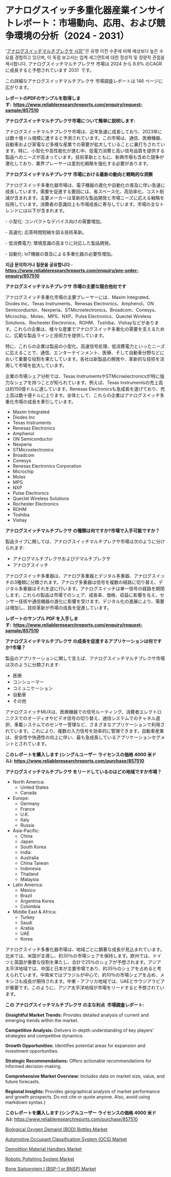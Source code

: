 <p><h1>アナログスイッチ多重化器産業インサイトレポート：市場動向、応用、および競争環境の分析（2024 - 2031）</h1></p><p>'<a href="https://www.reliableresearchreports.com/analog-switch-multiplexers-r857510?utm_campaign=110&utm_medium=36&utm_source=Github&utm_content=ia&utm_term=31102024&utm_id=analog-switch-multiplexers">アナログスイッチマルチプレクサ 시장'</a>'은 유행 이전 수준에 비해 예상보다 높은 수요를 경험하고 있으며, 이 독점 보고서는 업계 세그먼트에 대한 정성적 및 정량적 관점을 제시합니다. アナログスイッチマルチプレクサ 市場は 2024 から 8.9% のCAGRに成長すると予想されています 2031&nbsp; です。</p>
<p>この詳細なアナログスイッチマルチプレクサ 市場調査レポートは 146 ページに広がります。</p>
<p><strong>レポートのPDFのサンプルを取得します</strong><strong>:&nbsp;&nbsp;<a href="https://www.reliableresearchreports.com/enquiry/request-sample/857510?utm_campaign=110&utm_medium=36&utm_source=Github&utm_content=ia&utm_term=31102024&utm_id=analog-switch-multiplexers">https://www.reliableresearchreports.com/enquiry/request-sample/857510</a></strong></p>
<p><strong>アナログスイッチマルチプレクサ市場について簡単に説明します:</strong></p>
<p><p>アナログスイッチマルチプレクサ市場は、近年急速に成長しており、2023年には数十億ドル規模に達すると予測されています。この市場は、通信、医療機器、自動車および家電など多様な産業での需要が拡大していることに裏打ちされています。特に、小型化や高性能化が進む中、低電力消費と高い信号品質を提供する製品へのニーズが高まっています。技術革新とともに、新興市場も含めた競争が激化しており、業界プレーヤーは差別化戦略を強化する必要があります。</p></p>
<p><strong>アナログスイッチマルチプレクサ 市場における最新の動向と戦略的な洞察</strong></p>
<p><p>アナログスイッチ多重化器市場は、電子機器の進化や自動化の普及に伴い急速に成長しています。需要を促進する要因には、省スペース化、高効率化、コスト削減が含まれます。主要メーカーは革新的な製品開発と市場ニーズに応える戦略を採用しています。消費者の意識向上も市場成長に寄与しています。市場の主なトレンドには以下が含まれます。</p><p>- 小型化: コンパクトなデバイス向けの需要増加。</p><p>- 高速化: 応答時間短縮を図る技術革新。</p><p>- 低消費電力: 環境意識の高まりに対応した製品開発。</p><p>- 自動化: IoT機器の普及による多重化器の必要性増加。</p></p>
<p><strong>지금 문의하거나 질문을 공유합니다</strong><strong>&nbsp;</strong>-<strong><a href="https://www.reliableresearchreports.com/enquiry/pre-order-enquiry/857510?utm_campaign=110&utm_medium=36&utm_source=Github&utm_content=ia&utm_term=31102024&utm_id=analog-switch-multiplexers">https://www.reliableresearchreports.com/enquiry/pre-order-enquiry/857510</a></strong></p>
<p><strong>アナログスイッチマルチプレクサ 市場の主要な競合他社です</strong></p>
<p><p>アナログスイッチ多重化市場の主要プレーヤーには、Maxim Integrated、Diodes Inc、Texas Instruments、Renesas Electronics、Amphenol、ON Semiconductor、Nexperia、STMicroelectronics、Broadcom、Conesys、Microchip、Molex、MPS、NXP、Pulse Electronics、Quectel Wireless Solutions、Rochester Electronics、ROHM、Toshiba、Vishayなどがあります。これらの企業は、様々な産業でアナログスイッチ多重化の需要を支えるために、広範な製品ラインと技術力を提供しています。</p><p>特に、これらの企業は製品の小型化、高速信号処理、低消費電力といったニーズに応えることで、通信、エンターテインメント、医療、そして自動車分野などにおいて重要な役割を果たしています。各社は新製品の開発や、革新的な技術を活用して市場を拡大しています。</p><p>企業の市場シェア分析では、Texas InstrumentsやSTMicroelectronicsが特に強力なシェアを持つことが知られています。例えば、Texas Instrumentsの売上高は約150億ドルに達しています。Renesas Electronicsも急成長を遂げており、売上高は数十億ドルに上ります。全体として、これらの企業はアナログスイッチ多重化市場の成長を牽引しています。</p></p>
<p><ul><li>Maxim Integrated</li><li>Diodes Inc</li><li>Texas Instruments</li><li>Renesas Electronics</li><li>Amphenol</li><li>ON Semiconductor</li><li>Nexperia</li><li>STMicroelectronics</li><li>Broadcom</li><li>Conesys</li><li>Renesas Electronics Corporation</li><li>Microchip</li><li>Molex</li><li>MPS</li><li>NXP</li><li>Pulse Electronics</li><li>Quectel Wireless Solutions</li><li>Rochester Electronics</li><li>ROHM</li><li>Toshiba</li><li>Vishay</li></ul></p>
<p><strong>アナログスイッチマルチプレクサ の種類は何ですか?市場で入手可能ですか？</strong></p>
<p>製品タイプに関しては、アナログスイッチマルチプレクサ市場は次のように分けられます:</p>
<p><ul><li>アナログマルチプレクサおよびデマルチプレクサ</li><li>アナログスイッチ</li></ul></p>
<p><p>アナログスイッチ多重器は、アナログ多重器とデジタル多重器、アナログスイッチの3種類に分類されます。アナログ多重器は信号を複数の経路に切り替え、デジタル多重器はそれを逆に行います。アナログスイッチは単一信号の経路を開閉します。これらの製品は市場でのシェア、成長率、価格、収益に影響を与え、センサー技術や通信機器の進化に影響を受けます。デジタル化の進展により、需要は増加し、技術革新が市場の成長を促進しています。</p></p>
<p><strong>レポートのサンプル PDF を入手します:&nbsp;</strong><strong>&nbsp;<a href="https://www.reliableresearchreports.com/enquiry/request-sample/857510?utm_campaign=110&utm_medium=36&utm_source=Github&utm_content=ia&utm_term=31102024&utm_id=analog-switch-multiplexers">https://www.reliableresearchreports.com/enquiry/request-sample/857510</a></strong></p>
<p><strong>アナログスイッチマルチプレクサ の成長を促進するアプリケーションは何ですか?市場？</strong></p>
<p>製品のアプリケーションに関して言えば、アナログスイッチマルチプレクサ市場は次のように分類されます:</p>
<p><ul><li>医療</li><li>コンシューマー</li><li>コミュニケーション</li><li>自動車</li><li>その他</li></ul></p>
<p><p>アナログスイッチMUXは、医療機器での信号ルーティング、消費者エレクトロニクスでのオーディオやビデオ信号の切り替え、通信システムでのチャネル選択、車載システムでのセンサー管理など、さまざまなアプリケーションで利用されています。これにより、複数の入力信号を効率的に管理できます。自動車産業は、安全性や快適性の向上に伴い、最も急成長しているアプリケーションセグメントとされています。</p></p>
<p><strong>このレポートを購入します (シングルユーザー ライセンスの価格 4000 米ドル):</strong><strong>&nbsp;<a href="https://www.reliableresearchreports.com/purchase/857510?utm_campaign=110&utm_medium=36&utm_source=Github&utm_content=ia&utm_term=31102024&utm_id=analog-switch-multiplexers">https://www.reliableresearchreports.com/purchase/857510</a></strong></p>
<p><strong>アナログスイッチマルチプレクサ をリードしているのはどの地域ですか市場？</strong></p>
<p><ul>
    <li>
        North America:
        <ul>
            <li>United States</li>
            <li>Canada</li>
        </ul>
    </li>
    <li>
        Europe:
        <ul>
            <li>Germany</li>
            <li>France</li>
            <li>U.K.</li>
            <li>Italy</li>
            <li>Russia</li>
        </ul>
    </li>
    <li>
        Asia-Pacific:
        <ul>
            <li>China</li>
            <li>Japan</li>
            <li>South Korea</li>
            <li>India</li>
            <li>Australia</li>
            <li>China Taiwan</li>
            <li>Indonesia</li>
            <li>Thailand</li>
            <li>Malaysia</li>
        </ul>
    </li>
    <li>
        Latin America:
        <ul>
            <li>Mexico</li>
            <li>Brazil</li>
            <li>Argentina Korea</li>
            <li>Colombia</li>
        </ul>
    </li>
    <li>
        Middle East & Africa:
        <ul>
            <li>Turkey</li>
            <li>Saudi</li>
            <li>Arabia</li>
            <li>UAE</li>
            <li>Korea</li>
        </ul>
    </li>
    </ul></p>
<p><p>アナログスイッチ多重化器市場は、地域ごとに顕著な成長が見込まれています。北米では、米国が主導し、約30％の市場シェアを保持します。欧州では、ドイツと英国が重要な役割を果たし、合計で25％のシェアが予想されます。アジア太平洋地域では、中国と日本が主要市場であり、約35％のシェアを占めると考えられています。中南米ではブラジルが中心で、約10％の市場シェアを占め、メキシコも成長が期待されます。中東・アフリカ地域では、UAEとサウジアラビアが重要です。このように、アジア太平洋地域が市場をリードすると予想されています。</p></p>
<p><strong>この アナログスイッチマルチプレクサ の主な利点&nbsp; 市場調査レポート:</strong></p>
<p><strong>{Insightful Market Trends:</strong> Provides detailed analysis of current and emerging trends within the market.</p>
<p><strong>Competitive Analysis:</strong> Delivers in-depth understanding of key players' strategies and competitive dynamics.</p>
<p><strong>Growth Opportunities:</strong> Identifies potential areas for expansion and investment opportunities.</p>
<p><strong>Strategic Recommendations:</strong> Offers actionable recommendations for informed decision-making.</p>
<p><strong>Comprehensive Market Overview: </strong>Includes data on market size, value, and future forecasts.</p>
<p><strong>Regional Insights: </strong>Provides geographical analysis of market performance and growth prospects. Do not cite or quote anyone. Also, avoid using markdown syntax.}</p>
<p><strong>このレポートを購入します (シングルユーザー ライセンスの価格 4000 米ドル):&nbsp;</strong><a href="https://www.reliableresearchreports.com/purchase/857510?utm_campaign=110&utm_medium=36&utm_source=Github&utm_content=ia&utm_term=31102024&utm_id=analog-switch-multiplexers">https://www.reliableresearchreports.com/purchase/857510</a></p>
<p><p><a href="https://www.linkedin.com/pulse/emerging-biological-oxygen-demand-bod-bottles-market-opportunities-k52ff?utm_campaign=110&utm_medium=36&utm_source=Github&utm_content=ia&utm_term=31102024&utm_id=analog-switch-multiplexers">Biological Oxygen Demand (BOD) Bottles Market</a></p><p><a href="https://www.linkedin.com/pulse/strategic-market-insights-global-automotive-occupant-classification-s0nif?utm_campaign=110&utm_medium=36&utm_source=Github&utm_content=ia&utm_term=31102024&utm_id=analog-switch-multiplexers">Automotive Occupant Classification System (OCS) Market</a></p><p><a href="https://issuu.com/reportprime-2/docs/demolition-material-handlers-market_b9fd5327725d68?utm_campaign=110&utm_medium=36&utm_source=Github&utm_content=ia&utm_term=31102024&utm_id=analog-switch-multiplexers">Demolition Material Handlers Market</a></p><p><a href="https://issuu.com/reportprime-2/docs/robotic-polishing-system-market-siz_ab74390878c7fb?utm_campaign=110&utm_medium=36&utm_source=Github&utm_content=ia&utm_term=31102024&utm_id=analog-switch-multiplexers">Robotic Polishing System Market</a></p><p><a href="https://www.linkedin.com/pulse/bone-sialoprotein-i-bsp-1-bnsp-market-size-share-trends-analysis-gbovf?utm_campaign=110&utm_medium=36&utm_source=Github&utm_content=ia&utm_term=31102024&utm_id=analog-switch-multiplexers">Bone Sialoprotein I (BSP-1 or BNSP) Market</a></p></p>
<p>&nbsp;</p>
